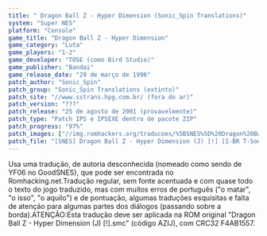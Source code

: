 ```yaml
---
title: " Dragon Ball Z - Hyper Dimension (Sonic_Spin Translations)"
system: "Super NES"
platform: "Console"
game_title: "Dragon Ball Z - Hyper Dimension"
game_category: "Luta"
game_players: "1-2"
game_developer: "TOSE (como Bird Studio)"
game_publisher: "Bandai"
game_release_date: "29 de março de 1996"
patch_author: "Sonic_Spin"
patch_group: "Sonic_Spin Translations (extinto)"
patch_site: "//www.sstrans.hpg.com.br/ (fora do ar)"
patch_version: "???"
patch_release: "25 de agosto de 2001 (provavelmente)"
patch_type: "Patch IPS e IPSEXE dentro de pacote ZIP"
patch_progress: "97%"
patch_images: ["//img.romhackers.org/traducoes/%5BSNES%5D%20Dragon%20Ball%20Z%20-%20Hyper%20Dimension%20-%20Evil%20Darkness%20e%20Sonic_Spin%20Translations%20-%201.png","//img.romhackers.org/traducoes/%5BSNES%5D%20Dragon%20Ball%20Z%20-%20Hyper%20Dimension%20-%20Sonic_Spin%20Translations%20-%202.png","//img.romhackers.org/traducoes/%5BSNES%5D%20Dragon%20Ball%20Z%20-%20Hyper%20Dimension%20-%20Sonic_Spin%20Translations%20-%203.png"]
patch_file: "[SNES] Dragon Ball Z - Hyper Dimension (J) [!] [I-BR T-Sonic_Spin G-Sonic_Spin Translations P-97% A-2001].zip"
---
```

Usa uma tradução, de autoria desconhecida (nomeado como sendo de YF06 no GoodSNES), que pode ser encontrada no Romhacking.net.Tradução regular, sem fonte acentuada e com quase todo o texto do jogo traduzido, mas com muitos erros de português ("o matar", "o isso", "o aquilo") e de pontuação, algumas traduções esquisitas e falta de atenção para algumas partes dos diálogos (passando sobre a borda).ATENÇÃO:Esta tradução deve ser aplicada na ROM original "Dragon Ball Z - Hyper Dimension (J) [!].smc" (código AZIJ), com CRC32 F4AB1557.